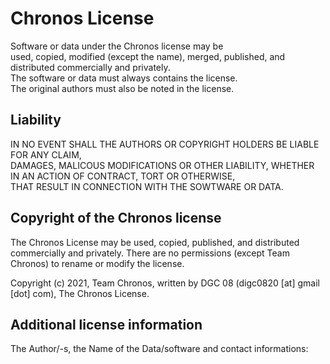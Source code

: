 # Chronos License
Software or data under the Chronos license may be  
used, copied, modified (except the name), merged, published, and distributed commercially and privately.  
The software or data must always contains the license.  
The original authors must also be noted in the license.  

## Liability
IN NO EVENT SHALL THE AUTHORS OR COPYRIGHT HOLDERS BE LIABLE FOR ANY CLAIM,  
DAMAGES, MALICOUS MODIFICATIONS OR OTHER LIABILITY, WHETHER IN AN ACTION OF CONTRACT, TORT OR OTHERWISE,  
THAT RESULT IN CONNECTION WITH THE SOWTWARE OR DATA.  

## Copyright of the Chronos license
The Chronos License may be used, copied, published, and distributed commercially and privately. There are no permissions (except Team Chronos)
to rename or modify the license.  

Copyright (c) 2021, Team Chronos, written by DGC 08 (digc0820 [at] gmail [dot] com), The Chronos License.  

## Additional license information
The Author/-s, the Name of the Data/software and contact informations:  
